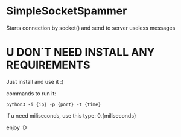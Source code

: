 # SimpleSocketSpammer
Starts connection by socket() and send to server useless messages

# U DON`T NEED INSTALL ANY REQUIREMENTS
Just install and use it :)

commands to run it:

`python3 -i {ip} -p {port} -t {time}`

if u need miliseconds, use this type: 0.{miliseconds}

enjoy :D

